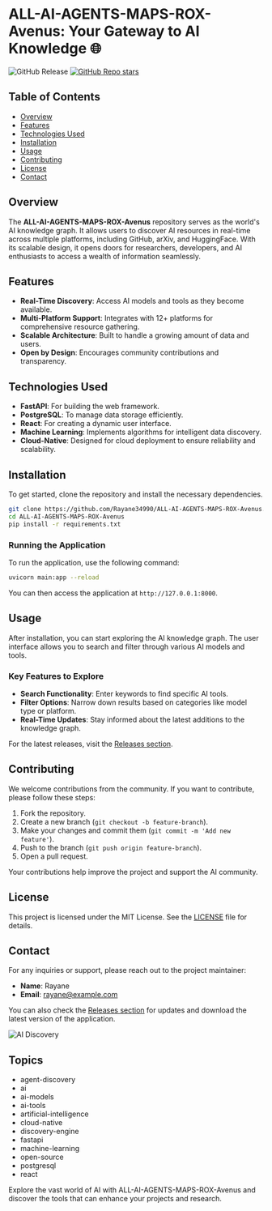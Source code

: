 # ALL-AI-AGENTS-MAPS-ROX-Avenus: Your Gateway to AI Knowledge 🌐

![GitHub Release](https://img.shields.io/badge/Release-Download-brightgreen) [![GitHub Repo stars](https://img.shields.io/github/stars/Rayane34990/ALL-AI-AGENTS-MAPS-ROX-Avenus)](https://github.com/Rayane34990/ALL-AI-AGENTS-MAPS-ROX-Avenus/releases)

## Table of Contents
- [Overview](#overview)
- [Features](#features)
- [Technologies Used](#technologies-used)
- [Installation](#installation)
- [Usage](#usage)
- [Contributing](#contributing)
- [License](#license)
- [Contact](#contact)

## Overview
The **ALL-AI-AGENTS-MAPS-ROX-Avenus** repository serves as the world's AI knowledge graph. It allows users to discover AI resources in real-time across multiple platforms, including GitHub, arXiv, and HuggingFace. With its scalable design, it opens doors for researchers, developers, and AI enthusiasts to access a wealth of information seamlessly.

## Features
- **Real-Time Discovery**: Access AI models and tools as they become available.
- **Multi-Platform Support**: Integrates with 12+ platforms for comprehensive resource gathering.
- **Scalable Architecture**: Built to handle a growing amount of data and users.
- **Open by Design**: Encourages community contributions and transparency.

## Technologies Used
- **FastAPI**: For building the web framework.
- **PostgreSQL**: To manage data storage efficiently.
- **React**: For creating a dynamic user interface.
- **Machine Learning**: Implements algorithms for intelligent data discovery.
- **Cloud-Native**: Designed for cloud deployment to ensure reliability and scalability.

## Installation
To get started, clone the repository and install the necessary dependencies.

```bash
git clone https://github.com/Rayane34990/ALL-AI-AGENTS-MAPS-ROX-Avenus.git
cd ALL-AI-AGENTS-MAPS-ROX-Avenus
pip install -r requirements.txt
```

### Running the Application
To run the application, use the following command:

```bash
uvicorn main:app --reload
```

You can then access the application at `http://127.0.0.1:8000`.

## Usage
After installation, you can start exploring the AI knowledge graph. The user interface allows you to search and filter through various AI models and tools. 

### Key Features to Explore
- **Search Functionality**: Enter keywords to find specific AI tools.
- **Filter Options**: Narrow down results based on categories like model type or platform.
- **Real-Time Updates**: Stay informed about the latest additions to the knowledge graph.

For the latest releases, visit the [Releases section](https://github.com/Rayane34990/ALL-AI-AGENTS-MAPS-ROX-Avenus/releases).

## Contributing
We welcome contributions from the community. If you want to contribute, please follow these steps:

1. Fork the repository.
2. Create a new branch (`git checkout -b feature-branch`).
3. Make your changes and commit them (`git commit -m 'Add new feature'`).
4. Push to the branch (`git push origin feature-branch`).
5. Open a pull request.

Your contributions help improve the project and support the AI community.

## License
This project is licensed under the MIT License. See the [LICENSE](LICENSE) file for details.

## Contact
For any inquiries or support, please reach out to the project maintainer:

- **Name**: Rayane
- **Email**: rayane@example.com

You can also check the [Releases section](https://github.com/Rayane34990/ALL-AI-AGENTS-MAPS-ROX-Avenus/releases) for updates and download the latest version of the application.

![AI Discovery](https://example.com/path/to/image.jpg)

## Topics
- agent-discovery
- ai
- ai-models
- ai-tools
- artificial-intelligence
- cloud-native
- discovery-engine
- fastapi
- machine-learning
- open-source
- postgresql
- react

Explore the vast world of AI with ALL-AI-AGENTS-MAPS-ROX-Avenus and discover the tools that can enhance your projects and research.